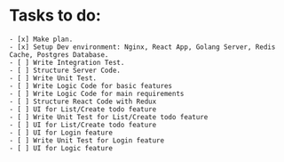 # **Tasks to do**:
    - [x] Make plan.
    - [x] Setup Dev environment: Nginx, React App, Golang Server, Redis Cache, Postgres Database.
    - [ ] Write Integration Test.
    - [ ] Structure Server Code. 
    - [ ] Write Unit Test.
    - [ ] Write Logic Code for basic features
    - [ ] Write Logic Code for main requirements
    - [ ] Structure React Code with Redux
    - [ ] UI for List/Create todo feature
    - [ ] Write Unit Test for List/Create todo feature
    - [ ] UI for List/Create todo feature
    - [ ] UI for Login feature
    - [ ] Write Unit Test for Login feature
    - [ ] UI for Logic feature